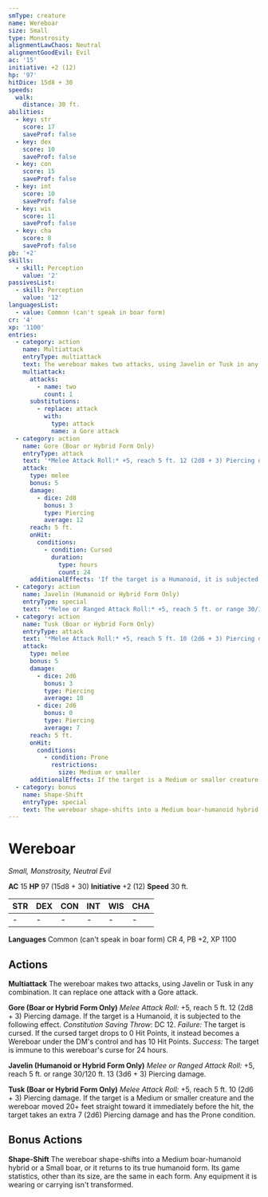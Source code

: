 ```yaml
---
smType: creature
name: Wereboar
size: Small
type: Monstrosity
alignmentLawChaos: Neutral
alignmentGoodEvil: Evil
ac: '15'
initiative: +2 (12)
hp: '97'
hitDice: 15d8 + 30
speeds:
  walk:
    distance: 30 ft.
abilities:
  - key: str
    score: 17
    saveProf: false
  - key: dex
    score: 10
    saveProf: false
  - key: con
    score: 15
    saveProf: false
  - key: int
    score: 10
    saveProf: false
  - key: wis
    score: 11
    saveProf: false
  - key: cha
    score: 8
    saveProf: false
pb: '+2'
skills:
  - skill: Perception
    value: '2'
passivesList:
  - skill: Perception
    value: '12'
languagesList:
  - value: Common (can't speak in boar form)
cr: '4'
xp: '1100'
entries:
  - category: action
    name: Multiattack
    entryType: multiattack
    text: The wereboar makes two attacks, using Javelin or Tusk in any combination. It can replace one attack with a Gore attack.
    multiattack:
      attacks:
        - name: two
          count: 1
      substitutions:
        - replace: attack
          with:
            type: attack
            name: a Gore attack
  - category: action
    name: Gore (Boar or Hybrid Form Only)
    entryType: attack
    text: '*Melee Attack Roll:* +5, reach 5 ft. 12 (2d8 + 3) Piercing damage. If the target is a Humanoid, it is subjected to the following effect. *Constitution Saving Throw*: DC 12. *Failure:*  The target is cursed. If the cursed target drops to 0 Hit Points, it instead becomes a Wereboar under the DM''s control and has 10 Hit Points. *Success:*  The target is immune to this wereboar''s curse for 24 hours.'
    attack:
      type: melee
      bonus: 5
      damage:
        - dice: 2d8
          bonus: 3
          type: Piercing
          average: 12
      reach: 5 ft.
      onHit:
        conditions:
          - condition: Cursed
            duration:
              type: hours
              count: 24
      additionalEffects: 'If the target is a Humanoid, it is subjected to the following effect. *Constitution Saving Throw*: DC 12. *Failure:*  The target is cursed. If the cursed target drops to 0 Hit Points, it instead becomes a Wereboar under the DM''s control and has 10 Hit Points. *Success:*  The target is immune to this wereboar''s curse for 24 hours.'
  - category: action
    name: Javelin (Humanoid or Hybrid Form Only)
    entryType: special
    text: '*Melee or Ranged Attack Roll:* +5, reach 5 ft. or range 30/120 ft. 13 (3d6 + 3) Piercing damage.'
  - category: action
    name: Tusk (Boar or Hybrid Form Only)
    entryType: attack
    text: '*Melee Attack Roll:* +5, reach 5 ft. 10 (2d6 + 3) Piercing damage. If the target is a Medium or smaller creature and the wereboar moved 20+ feet straight toward it immediately before the hit, the target takes an extra 7 (2d6) Piercing damage and has the Prone condition.'
    attack:
      type: melee
      bonus: 5
      damage:
        - dice: 2d6
          bonus: 3
          type: Piercing
          average: 10
        - dice: 2d6
          bonus: 0
          type: Piercing
          average: 7
      reach: 5 ft.
      onHit:
        conditions:
          - condition: Prone
            restrictions:
              size: Medium or smaller
      additionalEffects: If the target is a Medium or smaller creature and the wereboar moved 20+ feet straight toward it immediately before the hit, the target takes an extra 7 (2d6) Piercing damage and has the Prone condition.
  - category: bonus
    name: Shape-Shift
    entryType: special
    text: The wereboar shape-shifts into a Medium boar-humanoid hybrid or a Small boar, or it returns to its true humanoid form. Its game statistics, other than its size, are the same in each form. Any equipment it is wearing or carrying isn't transformed.
---
```


# Wereboar
*Small, Monstrosity, Neutral Evil*

**AC** 15
**HP** 97 (15d8 + 30)
**Initiative** +2 (12)
**Speed** 30 ft.

| STR | DEX | CON | INT | WIS | CHA |
| --- | --- | --- | --- | --- | --- |
| - | - | - | - | - | - |

**Languages** Common (can't speak in boar form)
CR 4, PB +2, XP 1100

## Actions

**Multiattack**
The wereboar makes two attacks, using Javelin or Tusk in any combination. It can replace one attack with a Gore attack.

**Gore (Boar or Hybrid Form Only)**
*Melee Attack Roll:* +5, reach 5 ft. 12 (2d8 + 3) Piercing damage. If the target is a Humanoid, it is subjected to the following effect. *Constitution Saving Throw*: DC 12. *Failure:*  The target is cursed. If the cursed target drops to 0 Hit Points, it instead becomes a Wereboar under the DM's control and has 10 Hit Points. *Success:*  The target is immune to this wereboar's curse for 24 hours.

**Javelin (Humanoid or Hybrid Form Only)**
*Melee or Ranged Attack Roll:* +5, reach 5 ft. or range 30/120 ft. 13 (3d6 + 3) Piercing damage.

**Tusk (Boar or Hybrid Form Only)**
*Melee Attack Roll:* +5, reach 5 ft. 10 (2d6 + 3) Piercing damage. If the target is a Medium or smaller creature and the wereboar moved 20+ feet straight toward it immediately before the hit, the target takes an extra 7 (2d6) Piercing damage and has the Prone condition.

## Bonus Actions

**Shape-Shift**
The wereboar shape-shifts into a Medium boar-humanoid hybrid or a Small boar, or it returns to its true humanoid form. Its game statistics, other than its size, are the same in each form. Any equipment it is wearing or carrying isn't transformed.

